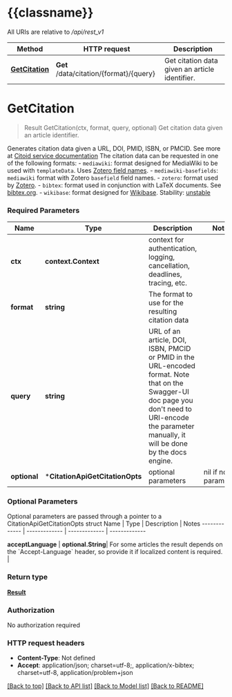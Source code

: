 # {{classname}}

All URIs are relative to */api/rest_v1*

Method | HTTP request | Description
------------- | ------------- | -------------
[**GetCitation**](CitationApi.md#GetCitation) | **Get** /data/citation/{format}/{query} | Get citation data given an article identifier.

# **GetCitation**
> Result GetCitation(ctx, format, query, optional)
Get citation data given an article identifier.

Generates citation data given a URL, DOI, PMID, ISBN, or PMCID.  See more at [Citoid service documentation](https://www.mediawiki.org/wiki/Citoid)  The citation data can be requested in one of the following formats:   - `mediawiki`: format designed for MediaWiki to be used with `templateData`.     Uses [Zotero field names](https://aurimasv.github.io/z2csl/typeMap.xml).   - `mediawiki-basefields`: `mediawiki` format with Zotero `basefield` field names.   - `zotero`: format used by [Zotero](https://www.zotero.org/).   - `bibtex`: format used in conjunction with LaTeX documents.     See [bibtex.org](http://www.bibtex.org/).   - `wikibase`: format designed for [Wikibase](https://www.mediawiki.org/wiki/Extension:Wikibase_Repository).  Stability: [unstable](https://www.mediawiki.org/wiki/API_versioning#Unstable) 

### Required Parameters

Name | Type | Description  | Notes
------------- | ------------- | ------------- | -------------
 **ctx** | **context.Context** | context for authentication, logging, cancellation, deadlines, tracing, etc.
  **format** | **string**| The format to use for the resulting citation data | 
  **query** | **string**| URL of an article, DOI, ISBN, PMCID or PMID in the URL-encoded format. Note that on the Swagger-UI doc page you don&#x27;t need to URI-encode the parameter manually, it will be done by the docs engine.  | 
 **optional** | ***CitationApiGetCitationOpts** | optional parameters | nil if no parameters

### Optional Parameters
Optional parameters are passed through a pointer to a CitationApiGetCitationOpts struct
Name | Type | Description  | Notes
------------- | ------------- | ------------- | -------------


 **acceptLanguage** | **optional.String**| For some articles the result depends on the &#x60;Accept-Language&#x60; header, so provide it if localized content is required.  | 

### Return type

[**Result**](result.md)

### Authorization

No authorization required

### HTTP request headers

 - **Content-Type**: Not defined
 - **Accept**: application/json; charset=utf-8;, application/x-bibtex; charset=utf-8, application/problem+json

[[Back to top]](#) [[Back to API list]](../README.md#documentation-for-api-endpoints) [[Back to Model list]](../README.md#documentation-for-models) [[Back to README]](../README.md)

